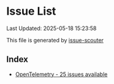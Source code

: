 # Issue List

Last Updated: 2025-05-18 15:23:58

This file is generated by [issue-scouter](https://github.com/ymtdzzz/issue-scouter)

## Index

- [OpenTelemetry - 25 issues available](./issues/OpenTelemetry.md)
